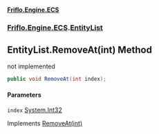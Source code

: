 #### [Friflo.Engine.ECS](index.md#'index')
### [Friflo.Engine.ECS](Friflo.Engine.ECS.md#'Friflo.Engine.ECS').[EntityList](EntityList.md#'Friflo.Engine.ECS.EntityList')

## EntityList.RemoveAt(int) Method

not implemented

```csharp
public void RemoveAt(int index);
```
#### Parameters

<a name='Friflo.Engine.ECS.EntityList.RemoveAt(int).index'></a>

`index` [System.Int32](https://docs.microsoft.com/en-us/dotnet/api/System.Int32#'System.Int32')

Implements [RemoveAt(int)](https://docs.microsoft.com/en-us/dotnet/api/System.Collections.Generic.IList-1.RemoveAt#System_Collections_Generic_IList_1_RemoveAt_System_Int32_#'System.Collections.Generic.IList`1.RemoveAt(System.Int32)')